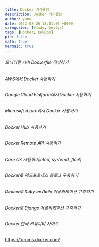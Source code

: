 ```yaml
---
title: Docker 커리큘럼
description: Docker 커리큘럼
author: yuna
date: 2022-08-26 18:01:00 +0900
categories: [Study, DevOps]
tags: [Docker, DevOps]
pin: false
math: true
mermaid: true
---
```


###### 모니터링 서버 Dockerfile 작성하기

###### AWS에서 Docker 사용하기

###### Google Cloud Flatform에서 Docker 사용하기

###### Microsoft Azure에서 Docker 사용하기

###### Docker Hub 사용하기

###### Docker Remote API 사용하기

###### Core OS 사용하기(etcd, systemd, fleet)

###### Docker로 워드프로세스 블로그 구축하기

###### Docker로 Ruby on Rails 어플리케이션 구축하기

###### Docker로 Django 어플리케이션 구축하기

###### Docker 한국 커뮤니티 사이트

https://forums.docker.com/

